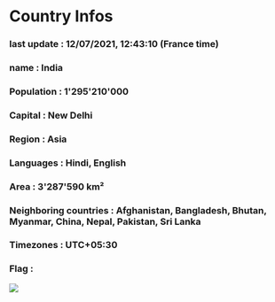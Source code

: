 # Country  Infos
### last update : 12/07/2021, 12:43:10 (France time)

### name : India
### Population : 1'295'210'000
### Capital : New Delhi
### Region : Asia
### Languages : Hindi, English
### Area : 3'287'590 km²
### Neighboring countries : Afghanistan, Bangladesh, Bhutan, Myanmar, China, Nepal, Pakistan, Sri Lanka
### Timezones : UTC+05:30

### Flag :
![](https://restcountries.eu/data/ind.svg)